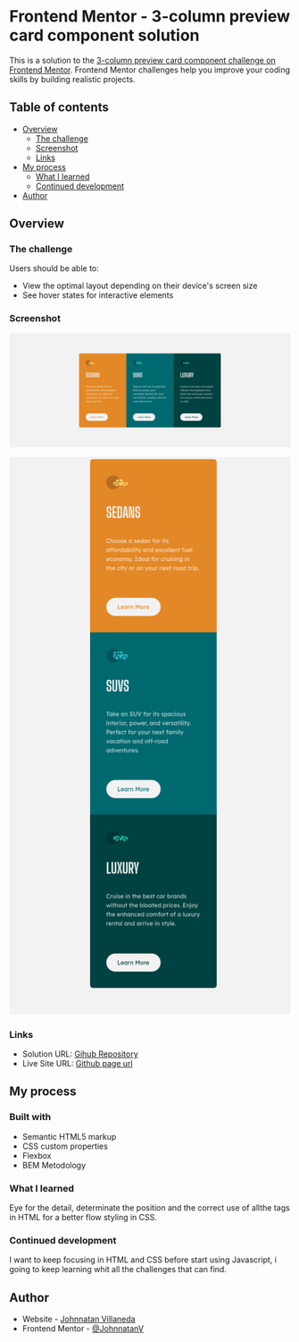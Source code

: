 # Frontend Mentor - 3-column preview card component solution

This is a solution to the [3-column preview card component challenge on Frontend Mentor](https://www.frontendmentor.io/challenges/3column-preview-card-component-pH92eAR2-). Frontend Mentor challenges help you improve your coding skills by building realistic projects.

## Table of contents

- [Overview](#overview)
  - [The challenge](#the-challenge)
  - [Screenshot](#screenshot)
  - [Links](#links)
- [My process](#my-process)
  - [What I learned](#what-i-learned)
  - [Continued development](#continued-development)
- [Author](#author)

## Overview

### The challenge

Users should be able to:

- View the optimal layout depending on their device's screen size
- See hover states for interactive elements

### Screenshot

![Desktop](/Desktop-view.png)

![Mobile](/Mobile-view.png)

### Links

- Solution URL: [Gihub Repository](https://github.com/JohnnatanV/3-column-preview)
- Live Site URL: [Github page url](https://johnnatanv.github.io/3-column-preview/)

## My process

### Built with

- Semantic HTML5 markup
- CSS custom properties
- Flexbox
- BEM Metodology

### What I learned

Eye for the detail, determinate the position and the correct use of allthe tags in HTML for a better flow styling in CSS.

### Continued development

I want to keep focusing in HTML and CSS before start using Javascript, i going to keep learning whit all the challenges that can find.

## Author

- Website - [Johnnatan Villaneda](https://github.com/JohnnatanV)
- Frontend Mentor - [@JohnnatanV](https://www.frontendmentor.io/profile/JohnnatanV)
